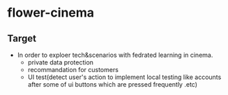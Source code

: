 # flower-cinema
## Target
- In order to exploer tech&scenarios with fedrated learning in cinema.
  - private data  protection
  - recommandation for customers
  - UI test(detect user's action to implement local testing like accounts after some of ui buttons which are pressed frequently .etc)